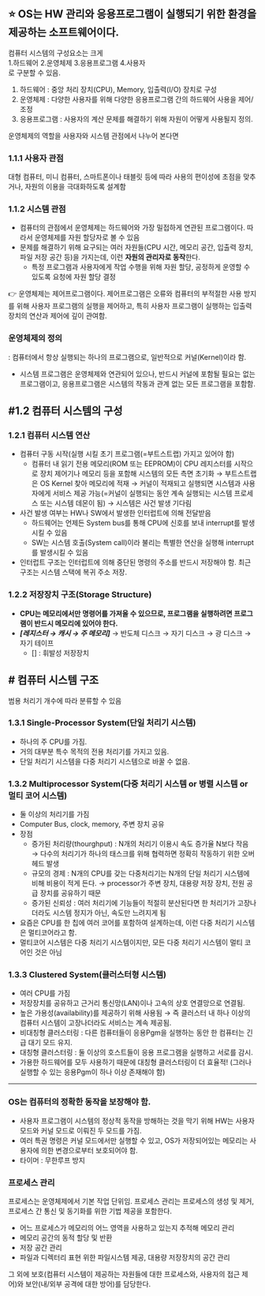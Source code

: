 ⭐️ OS는 HW 관리와 응용프로그램이 실행되기 위한 환경을 제공하는 소프트웨어이다.
---

컴퓨터 시스템의 구성요소는 크게 </br>
1.하드웨어 2.운영체제 3.응용프로그램 4.사용자 </br>
로 구분할 수 있음.

1. 하드웨어 : 중앙 처리 장치(CPU), Memory, 입출력(I/O) 장치로 구성
2. 운영체제 : 다양한 사용자를 위해 다양한 응용프로그램 간의 하드웨어 사용을 제어/조정
3. 응용프로그램 : 사용자의 계산 문제를 해결하기 위해 자원이 어떻게 사용될지 정의.


운영체제의 역할을 사용자와 시스템 관점에서 나누어 본다면

### 1.1.1 사용자 관점
대형 컴퓨터, 미니 컴퓨터, 스마트폰이나 태블릿 등에 따라 사용의 편이성에 초점을 맞추거나, 자원의 이용을 극대화하도록 설계함
### 1.1.2 시스템 관점
- 컴퓨터의 관점에서 운영체제는 하드웨어와 가장 밀접하게 연관된 프로그램이다. 따라서 운영체제를 자원 할당자로 볼 수 있음
- 문제를 해결하기 위해 요구되는 여러 자원들(CPU 시간, 메모리 공간, 입출력 장치, 파일 저장 공간 등)을 가지는데, 이런 **자원의 관리자로 동작**한다.
  * 특정 프로그램과 사용자에게 작업 수행을 위해 자원 할당, 공정하게 운영할 수 있도록 요청에 자원 할당 결정

👉 운영체제는 제어프로그램이다. 제어프로그램은 오류와 컴퓨터의 부적절한 사용 방지를 위해 사용자 프로그램의 실행을 제어하고, 특히 사용자 프로그램이 실행하는 입출력 장치의 연산과 제어에 깊이 관여함.


### 운영체제의 정의
: 컴퓨터에서 항상 실행되는 하나의 프로그램으로, 일반적으로 커널(Kernel)이라 함.
  * 시스템 프로그램은 운영체제와 연관되어 있으나, 반드시 커널에 포함될 필요는 없는 프로그램이고, 응용프로그램은 시스템의 작동과 관계 없는 모든 프로그램을 포함함.

## #1.2 컴퓨터 시스템의 구성
### 1.2.1 컴퓨터 시스템 연산
* 컴퓨터 구동 시작(실행 시킬 초기 프로그램(=부트스트랩) 가지고 있어야 함)
  * 컴퓨터 내 읽기 전용 메모리(ROM 또는 EEPROM)이 CPU 레지스터를 시작으로 장치 제어기나 메모리 등을 포함해 시스템의 모든 측면 초기화 → 부트스트랩은 OS Kernel 찾아 메모리에 적재 → 커널이 적재되고 실행되면 시스템과 사용자에게 서비스 제공 가능(=커널이 실행되는 동안 계속 실행되는 시스템 프로세스 또는 시스템 데몬이 됨) → 시스템은 사건 발생 기다림
* 사건 발생 여부는 HW나 SW에서 발생한 인터럽트에 의해 전달받음
  * 하드웨어는 언제든 System bus를 통해 CPU에 신호를 보내 interrupt를 발생시킬 수 있음
  * SW는 시스템 호출(System call)이라 불리는 특별한 연산을 실행해 interrupt를 발생시킬 수 있음
* 인터럽트 구조는 인터럽트에 의해 중단된 명령의 주소를 반드시 저장해야 함. 최근 구조는 시스템 스택에 복귀 주소 저장.

### 1.2.2 저장장치 구조(Storage Structure)
* **CPU는 메모리에서만 명령어를 가져올 수 있으므로, 프로그램을 실행하려면 프로그램이 반드시 메모리에 있어야 한다.**
* ***[레지스터 → 캐시 → 주 메모리]*** → 반도체 디스크 → 자기 디스크 → 광 디스크 → 자기 테이프
  * [] : 휘발성 저장장치

## # 컴퓨터 시스템 구조
범용 처리기 개수에 따라 분류할 수 있음
### 1.3.1 Single-Processor System(단일 처리기 시스템)
* 하나의 주 CPU를 가짐.
* 거의 대부분 특수 목적의 전용 처리기를 가지고 있음.
* 단일 처리기 시스템을 다중 처리기 시스템으로 바꿀 수 없음.

### 1.3.2 Multiprocessor System(다중 처리기 시스템 or 병렬 시스템 or 멀티 코어 시스템)
* 둘 이상의 처리기를 가짐
* Computer Bus, clock, memory, 주변 장치 공유
* 장점
  * 증가된 처리량(thourghput) : N개의 처리기 이용시 속도 증가율 N보다 작음 → 다수의 처리기가 하나의 태스크를 위해 협력하면 정확히 작동하기 위한 오버헤드 발생
  * 규모의 경제 : N개의 CPU를 갖는 다중처리기는 N개의 단일 처리기 시스템에 비해 비용이 적게 든다. → processor가 주변 장치, 대용량 저장 장치, 전원 공급 장치를 공유하기 때문
  * 증가된 신뢰성 : 여러 처리기에 기능들이 적절히 분산된다면 한 처리기가 고장나더라도 시스템 정지가 아닌, 속도만 느려지게 됨
 * 요즘은 CPU를 한 칩에 여러 코어를 포함하여 설계하는데, 이런 다중 처리기 시스템은 멀티코어라고 함.
 * 멀티코어 시스템은 다중 처리기 시스템이지만, 모든 다중 처리기 시스템이 멀티 코어인 것은 아님

### 1.3.3 Clustered System(클러스터형 시스템)
* 여러 CPU를 가짐
* 저장장치를 공유하고 근거리 통신망(LAN)이나 고속의 상호 연결망으로 연결됨.
* 높은 가용성(availability)를 제공하기 위해 사용됨 → 즉 클러스터 내 하나 이상의 컴퓨터 시스템이 고장나더라도 서비스는 계속 제공됨.
* 비대칭형 클러스터링 : 다른 컴퓨터들이 응용Pgm을 실행하는 동안 한 컴퓨터는 긴급 대기 모드 유지.
* 대칭형 클러스터링 : 둘 이상의 호스트들이 응용 프로그램을 실행하고 서로를 감시.
* 가용한 하드웨어를 모두 사용하기 때문에 대칭형 클러스터링이 더 효율적! (그러나 실행할 수 있는 응용Pgm이 하나 이상 존재해야 함)
---

### OS는 컴퓨터의 정확한 동작을 보장해야 함.
* 사용자 프로그램이 시스템의 정상적 동작을 방해하는 것을 막기 위해 HW는 사용자 모드와 커널 모드로 이뤄진 두 모드를 가짐.
* 여러 특권 명령은 커널 모드에서만 실행할 수 있고, OS가 저장되어있는 메모리는 사용자에 의한 변경으로부터 보호되어야 함.
* 타이머 : 무한루프 방지


### 프로세스 관리
프로세스는 운영체제에서 기본 작업 단위임.
프로세스 관리는 프로세스의 생성 및 제거, 프로세스 간 통신 및 동기화를 위한 기법 제공을 포함한다.
* 어느 프로세스가 메모리의 어느 영역을 사용하고 있는지 추적해 메모리 관리
* 메모리 공간의 동적 할당 및 반환
* 저장 공간 관리
* 파일과 디렉터리 표현 위한 파일시스템 제공, 대용량 저장장치의 공간 관리


그 외에 보호(컴퓨터 시스템이 제공하는 자원들에 대한 프로세스와, 사용자의 접근 제어)와 보안(내/외부 공격에 대한 방어)를 담당한다.
